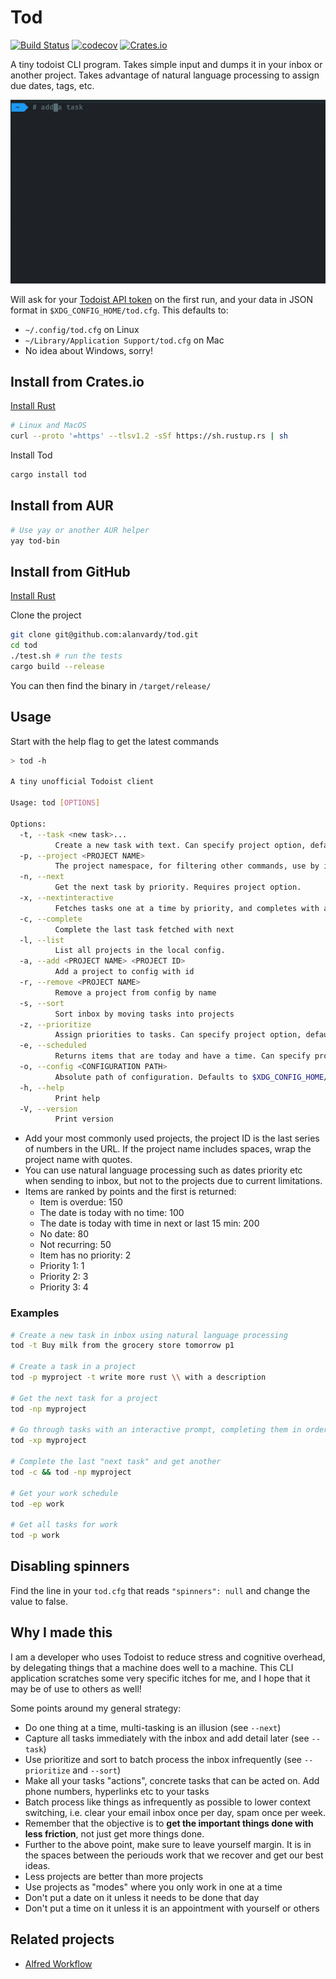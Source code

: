 # Tod

[![Build Status](https://github.com/alanvardy/tod/workflows/ci/badge.svg)](https://github.com/alanvardy/tod) [![codecov](https://codecov.io/gh/alanvardy/tod/branch/main/graph/badge.svg?token=9FBJK1SU0K)](https://codecov.io/gh/alanvardy/tod) [![Crates.io](https://img.shields.io/crates/v/tod.svg)](https://crates.io/crates/tod)

A tiny todoist CLI program. Takes simple input and dumps it in your inbox or another project. Takes advantage of natural language processing to assign due dates, tags, etc.

![Tod](tod.gif)

Will ask for your [Todoist API token](https://todoist.com/prefs/integrations) on the first run, and your data in JSON format in `$XDG_CONFIG_HOME/tod.cfg`. This defaults to:

- `~/.config/tod.cfg` on Linux
- `~/Library/Application Support/tod.cfg` on Mac
- No idea about Windows, sorry!

## Install from Crates.io

[Install Rust](https://www.rust-lang.org/tools/install)

```bash
# Linux and MacOS
curl --proto '=https' --tlsv1.2 -sSf https://sh.rustup.rs | sh
```

Install Tod

```bash
cargo install tod
```

## Install from AUR

```bash
# Use yay or another AUR helper
yay tod-bin
```

## Install from GitHub

[Install Rust](https://www.rust-lang.org/tools/install)

Clone the project

```bash
git clone git@github.com:alanvardy/tod.git
cd tod
./test.sh # run the tests
cargo build --release
```

You can then find the binary in `/target/release/`

## Usage

Start with the help flag to get the latest commands

```bash
> tod -h

A tiny unofficial Todoist client

Usage: tod [OPTIONS]

Options:
  -t, --task <new task>...
          Create a new task with text. Can specify project option, defaults to inbox.
  -p, --project <PROJECT NAME>
          The project namespace, for filtering other commands, use by itself to list all tasks for the project
  -n, --next
          Get the next task by priority. Requires project option.
  -x, --nextinteractive
          Fetches tasks one at a time by priority, and completes with an interactive prompt. Requires project option.
  -c, --complete
          Complete the last task fetched with next
  -l, --list
          List all projects in the local config.
  -a, --add <PROJECT NAME> <PROJECT ID>
          Add a project to config with id
  -r, --remove <PROJECT NAME>
          Remove a project from config by name
  -s, --sort
          Sort inbox by moving tasks into projects
  -z, --prioritize
          Assign priorities to tasks. Can specify project option, defaults to inbox.
  -e, --scheduled
          Returns items that are today and have a time. Can specify project option, defaults to inbox.
  -o, --config <CONFIGURATION PATH>
          Absolute path of configuration. Defaults to $XDG_CONFIG_HOME/tod.cfg
  -h, --help
          Print help
  -V, --version
          Print version
```

- Add your most commonly used projects, the project ID is the last series of numbers in the URL. If the project name includes spaces, wrap the project name with quotes.
- You can use natural language processing such as dates priority etc when sending to inbox, but not to the projects due to current limitations.
- Items are ranked by points and the first is returned:
  - Item is overdue: 150
  - The date is today with no time: 100
  - The date is today with time in next or last 15 min: 200
  - No date: 80
  - Not recurring: 50
  - Item has no priority: 2
  - Priority 1: 1
  - Priority 2: 3
  - Priority 3: 4

### Examples

```bash
# Create a new task in inbox using natural language processing
tod -t Buy milk from the grocery store tomorrow p1

# Create a task in a project
tod -p myproject -t write more rust \\ with a description

# Get the next task for a project
tod -np myproject

# Go through tasks with an interactive prompt, completing them in order of importance one at a time.
tod -xp myproject

# Complete the last "next task" and get another
tod -c && tod -np myproject

# Get your work schedule
tod -ep work

# Get all tasks for work
tod -p work
```

## Disabling spinners

Find the line in your `tod.cfg` that reads `"spinners": null` and change the value to false.

## Why I made this

I am a developer who uses Todoist to reduce stress and cognitive overhead, by delegating things that a machine does well to a machine. This CLI application scratches some very specific itches for me, and I hope that it may be of use to others as well!

Some points around my general strategy:

- Do one thing at a time, multi-tasking is an illusion (see `--next`)
- Capture all tasks immediately with the inbox and add detail later (see `--task`)
- Use prioritize and sort to batch process the inbox infrequently (see `--prioritize` and `--sort`)
- Make all your tasks "actions", concrete tasks that can be acted on. Add phone numbers, hyperlinks etc to your tasks
- Batch process like things as infrequently as possible to lower context switching, i.e. clear your email inbox once per day, spam once per week.
- Remember that the objective is to **get the important things done with less friction**, not just get more things done.
- Further to the above point, make sure to leave yourself margin. It is in the spaces between the periouds work that we recover and get our best ideas.
- Less projects are better than more projects
- Use projects as "modes" where you only work in one at a time
- Don't put a date on it unless it needs to be done that day
- Don't put a time on it unless it is an appointment with yourself or others

## Related projects

- [Alfred Workflow](https://github.com/stacksjb/AlfredTodWorkflow)

